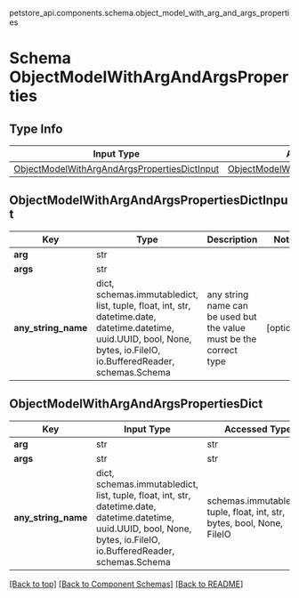 petstore_api.components.schema.object_model_with_arg_and_args_properties
# Schema ObjectModelWithArgAndArgsProperties

## Type Info
Input Type | Accessed Type | Description | Notes
------------ | ------------- | ------------- | -------------
[ObjectModelWithArgAndArgsPropertiesDictInput](#objectmodelwithargandargspropertiesdictinput) | [ObjectModelWithArgAndArgsPropertiesDict](#objectmodelwithargandargspropertiesdict) |  |

## ObjectModelWithArgAndArgsPropertiesDictInput
Key | Type |  Description | Notes
------------ | ------------- | ------------- | -------------
**arg** | str |  |
**args** | str |  |
**any_string_name** | dict, schemas.immutabledict, list, tuple, float, int, str, datetime.date, datetime.datetime, uuid.UUID, bool, None, bytes, io.FileIO, io.BufferedReader, schemas.Schema | any string name can be used but the value must be the correct type | [optional]

## ObjectModelWithArgAndArgsPropertiesDict
Key | Input Type | Accessed Type | Description | Notes
------------ | ------------- | ------------- | ------------- | -------------
**arg** | str | str |  |
**args** | str | str |  |
**any_string_name** | dict, schemas.immutabledict, list, tuple, float, int, str, datetime.date, datetime.datetime, uuid.UUID, bool, None, bytes, io.FileIO, io.BufferedReader, schemas.Schema | schemas.immutabledict, tuple, float, int, str, bytes, bool, None, FileIO | any string name can be used but the value must be the correct type | [optional]

[[Back to top]](#top) [[Back to Component Schemas]](../../../README.md#Component-Schemas) [[Back to README]](../../../README.md)
